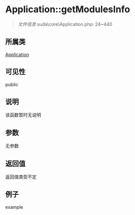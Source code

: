 # Application::getModulesInfo



> *文件信息* suda\core\Application.php: 24~440

## 所属类 

[Application](../Application.md)

## 可见性

 public 

## 说明

该函数暂时无说明


## 参数


无参数


## 返回值

返回值类型不定


## 例子

example